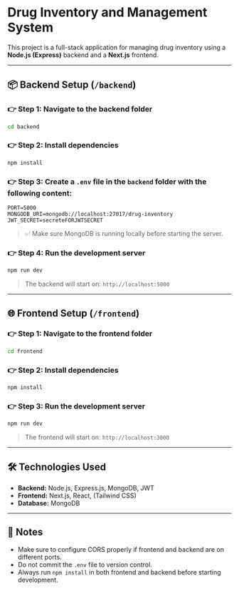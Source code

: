 # Drug Inventory and Management System

This project is a full-stack application for managing drug inventory using a **Node.js (Express)** backend and a **Next.js** frontend.

---

## 📦 Backend Setup (`/backend`)

### 👉 Step 1: Navigate to the backend folder

```bash
cd backend
```

### 👉 Step 2: Install dependencies

```bash
npm install
```

### 👉 Step 3: Create a `.env` file in the `backend` folder with the following content:

```env
PORT=5000
MONGODB_URI=mongodb://localhost:27017/drug-inventory
JWT_SECRET=secreteFORJWTSECRET
```

> ✅ Make sure MongoDB is running locally before starting the server.

### 👉 Step 4: Run the development server

```bash
npm run dev
```

> The backend will start on: `http://localhost:5000`

---

## 🌐 Frontend Setup (`/frontend`)

### 👉 Step 1: Navigate to the frontend folder

```bash
cd frontend
```

### 👉 Step 2: Install dependencies

```bash
npm install
```

### 👉 Step 3: Run the development server

```bash
npm run dev
```

> The frontend will start on: `http://localhost:3000`

---

## 🛠 Technologies Used

- **Backend:** Node.js, Express.js, MongoDB, JWT
- **Frontend:** Next.js, React, (Tailwind CSS)
- **Database:** MongoDB

---

## 📝 Notes

- Make sure to configure CORS properly if frontend and backend are on different ports.
- Do not commit the `.env` file to version control.
- Always run `npm install` in both frontend and backend before starting development.
